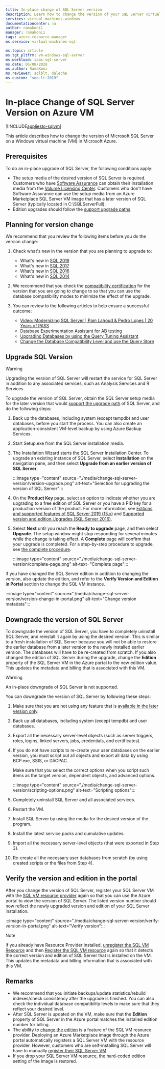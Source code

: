 ```yaml
---
title: In-place change of SQL Server version
description: Learn how to change the version of your SQL Server virtual machine in Azure. 
services: virtual-machines-windows
documentationcenter: na
author: ramakoni1
manager: ramakoni1
tags: azure-resource-manager
ms.service: virtual-machines-sql

ms.topic: article
ms.tgt_pltfrm: vm-windows-sql-server
ms.workload: iaas-sql-server
ms.date: 06/08/2020
ms.author: RamaKoni
ms.reviewer: sqlblt, daleche
ms.custom: "seo-lt-2019"
---
```


# In-place Change of SQL Server Version on Azure VM

[!INCLUDE[appliesto-sqlvm](../../includes/appliesto-sqlvm.md)]

This article describes how to change the version of Microsoft SQL Server on a Windows virtual machine (VM) in Microsoft Azure.

## Prerequisites

To do an in-place upgrade of SQL Server, the following conditions apply:

- The setup media of the desired version of SQL Server is required. Customers who have [Software Assurance](https://www.microsoft.com/licensing/licensing-programs/software-assurance-default) can obtain their installation media from the [Volume Licensing Center](https://www.microsoft.com/Licensing/servicecenter/default.aspx). Customers who don't have Software Assurance can use the setup media from an Azure Marketplace SQL Server VM image that has a later version of SQL Server (typically located in C:\SQLServerFull).
- Edition upgrades should follow the [support upgrade paths](https://docs.microsoft.com/sql/database-engine/install-windows/supported-version-and-edition-upgrades-version-15?view=sql-server-ver15).

## Planning for version change

We recommend that you review the following items before you do the version change:

1. Check what's new in the version that you are planning to upgrade to:

   - What's new in [SQL 2019](https://docs.microsoft.com/sql/sql-server/what-s-new-in-sql-server-ver15?view=sql-server-ver15)
   - What's new in [SQL 2017](https://docs.microsoft.com/sql/sql-server/what-s-new-in-sql-server-2017?view=sql-server-ver15)
   - What's new in [SQL 2016](https://docs.microsoft.com/sql/sql-server/what-s-new-in-sql-server-2016?view=sql-server-ver15)
   - What's new in [SQL 2014](https://docs.microsoft.com/sql/sql-server/what-s-new-in-sql-server-2016?view=sql-server-2014)

1. We recommend that you check the [compatibility certification](https://docs.microsoft.com/sql/database-engine/install-windows/compatibility-certification?view=sql-server-ver15) for the version that you are going to change to so that you can use the database compatibility modes to minimize the effect of the upgrade.
1. You can review to the following articles to help ensure a successful outcome:

   - [Video: Modernizing SQL Server | Pam Lahoud & Pedro Lopes | 20 Years of PASS](https://www.youtube.com/watch?v=5RPkuQHcxxs&feature=youtu.be)
   - [Database Experimentation Assistant for AB testing](https://docs.microsoft.com/sql/dea/database-experimentation-assistant-overview?view=sql-server-ver15)
   - [Upgrading Databases by using the Query Tuning Assistant](https://docs.microsoft.com/sql/relational-databases/performance/upgrade-dbcompat-using-qta?view=sql-server-ver15)
   - [Change the Database Compatibility Level and use the Query Store](https://docs.microsoft.com/sql/database-engine/install-windows/change-the-database-compatibility-mode-and-use-the-query-store?view=sql-server-ver15)

## Upgrade SQL Version

> [!WARNING]
> Upgrading the version of SQL Server will restart the service for SQL Server in addition to any associated services, such as Analysis Services and R Services.

To upgrade the version of SQL Server, obtain the SQL Server setup media for the later version that would [support the upgrade path](https://docs.microsoft.com/sql/database-engine/install-windows/supported-version-and-edition-upgrades-version-15?view=sql-server-ver15) of SQL Server, and do the following steps:

1. Back up the databases, including system (except tempdb) and user databases, before you start the process. You can also create an application-consistent VM-level backup by using Azure Backup Services.
1. Start Setup.exe from the SQL Server installation media.
1. The Installation Wizard starts the SQL Server Installation Center. To upgrade an existing instance of SQL Server, select **Installation** on the navigation pane, and then select **Upgrade from an earlier version of SQL Server**.

   :::image type="content" source="./media/change-sql-server-version/version-upgrade.png" alt-text="Selection for upgrading the version of SQL Server":::

1. On the **Product Key** page, select an option to indicate whether you are upgrading to a free edition of SQL Server or you have a PID key for a production version of the product. For more information, see [Editions and supported features of SQL Server 2019 (15.x)](https://docs.microsoft.com/sql/sql-server/editions-and-components-of-sql-server-version-15?view=sql-server-ver15) and [Supported version and edition Upgrades (SQL Server 2016)](https://docs.microsoft.com/sql/database-engine/install-windows/supported-version-and-edition-upgrades?view=sql-server-ver15).
1. Select **Next** until you reach the **Ready to upgrade** page, and then select **Upgrade**. The setup window might stop responding for several minutes while the change is taking effect. A **Complete** page will confirm that your upgrade is completed. For a step-by-step procedure to upgrade, see [the complete procedure](https://docs.microsoft.com/sql/database-engine/install-windows/upgrade-sql-server-using-the-installation-wizard-setup?view=sql-server-ver15#procedure).

   :::image type="content" source="./media/change-sql-server-version/complete-page.png" alt-text="Complete page":::

If you have changed the SQL Server edition in addition to changing the version, also update the edition, and refer to the **Verify Version and Edition in Portal** section to change the SQL VM instance.

   :::image type="content" source="./media/change-sql-server-version/version-change-in-portal.png" alt-text="Change version metadata":::

## Downgrade the version of SQL Server

To downgrade the version of SQL Server, you have to completely uninstall SQL Server, and reinstall it again by using the desired version. This is similar to a fresh installation of SQL Server because you will not be able to restore the earlier database from a later version to the newly installed earlier version. The databases will have to be re-created from scratch. If you also changed the edition of SQL Server during the upgrade, change the **Edition** property of the SQL Server VM in the Azure portal to the new edition value. This updates the metadata and billing that is associated with this VM.

> [!WARNING]
> An in-place downgrade of SQL Server is not supported.

You can downgrade the version of SQL Server by following these steps:

1. Make sure that you are not using any feature that is [available in the later version only](https://social.technet.microsoft.com/wiki/contents/articles/24222.find-enterprise-only-features-in-your-database.aspx).
1. Back up all databases, including system (except tempdb) and user databases.
1. Export all the necessary server-level objects (such as server triggers, roles, logins, linked servers, jobs, credentials, and certificates).
1. If you do not have scripts to re-create your user databases on the earlier version, you must script out all objects and export all data by using BCP.exe, SSIS, or DACPAC.

   Make sure that you select the correct options when you script such items as the target version, dependent objects, and advanced options.

   :::image type="content" source="./media/change-sql-server-version/scripting-options.png" alt-text="Scripting options":::

1. Completely uninstall SQL Server and all associated services.
1. Restart the VM.
1. Install SQL Server by using the media for the desired version of the program.
1. Install the latest service packs and cumulative updates.
1. Import all the necessary server-level objects (that were exported in Step 3).
1. Re-create all the necessary user databases from scratch (by using created scripts or the files from Step 4).

## Verify the version and edition in the portal

After you change the version of SQL Server, register your SQL Server VM with the [SQL VM resource provider](sql-vm-resource-provider-register.md) again so that you can use the Azure portal to view the version of SQL Server. The listed version number should now reflect the newly upgraded version and edition of your SQL Server installation.

:::image type="content" source="./media/change-sql-server-version/verify-version-in-portal.png" alt-text="Verify version":::

> [!NOTE]
> If you already have Resource Provider installed, [unregister the SQL VM Resource](sql-vm-resource-provider-register.md#unregister-from-the-resource-provider) and then [Register the SQL VM resource](sql-vm-resource-provider-register.md#register-a-subscription-with-the-resource-provider) again so that it detects the correct version and edition of SQL Server that is installed on the VM. This updates the metadata and billing information that is associated with this VM.

## Remarks

- We recommend that you initiate backups/update statistics/rebuild indexes/check consistency after the upgrade is finished. You can also check the individual database compatibility levels to make sure that they reflect your desired level.
- After SQL Server is updated on the VM, make sure that the **Edition** property of SQL Server in the Azure portal matches the installed edition number for billing.
- The ability to [change the edition](change-sql-server-edition.md#change-edition-in-portal) is a feature of the SQL VM resource provider. Deploying an Azure Marketplace image through the Azure portal automatically registers a SQL Server VM with the resource provider. However, customers who are self-installing SQL Server will have to manually [register their SQL Server VM](sql-vm-resource-provider-register.md).
- If you drop your SQL Server VM resource, the hard-coded edition setting of the image is restored.
